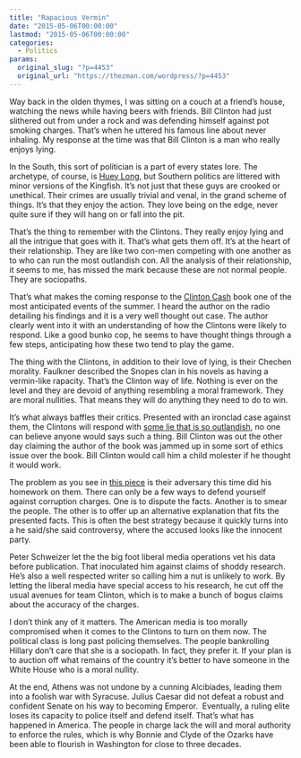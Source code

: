 ```yaml
---
title: "Rapacious Vermin"
date: "2015-05-06T00:00:00"
lastmod: "2015-05-06T00:00:00"
categories:
  - Politics
params:
  original_slug: "?p=4453"
  original_url: "https://thezman.com/wordpress/?p=4453"
---
```


Way back in the olden thymes, I was sitting on a couch at a friend’s
house, watching the news while having beers with friends. Bill Clinton
had just slithered out from under a rock and was defending himself
against pot smoking charges. That’s when he uttered his famous line
about never inhaling. My response at the time was that Bill Clinton is a
man who really enjoys lying.

In the South, this sort of politician is a part of every states lore.
The archetype, of course, is
<a href="http://www.hueylong.com/" rel="noopener" target="_blank">Huey
Long</a>, but Southern politics are littered with minor versions of the
Kingfish. It’s not just that these guys are crooked or unethical. Their
crimes are usually trivial and venal, in the grand scheme of things.
It’s that they enjoy the action. They love being on the edge, never
quite sure if they will hang on or fall into the pit.

That’s the thing to remember with the Clintons. They really enjoy lying
and all the intrigue that goes with it. That’s what gets them off. It’s
at the heart of their relationship. They are like two con-men competing
with one another as to who can run the most outlandish con. All the
analysis of their relationship, it seems to me, has missed the mark
because these are not normal people. They are sociopaths.

That’s what makes the coming response to the <a
href="http://www.amazon.com/Clinton-Cash-Foreign-Governments-Businesses-ebook/dp/B00Q33PRDS/ref=sr_1_1?s=books&amp;ie=UTF8&amp;qid=1430957486&amp;sr=1-1&amp;keywords=clinton+cash"
rel="noopener" target="_blank">Clinton Cash</a> book one of the most
anticipated events of the summer. I heard the author on the radio
detailing his findings and it is a very well thought out case. The
author clearly went into it with an understanding of how the Clintons
were likely to respond. Like a good bunko cop, he seems to have thought
things through a few steps, anticipating how these two tend to play the
game.

The thing with the Clintons, in addition to their love of lying, is
their Chechen morality. Faulkner described the Snopes clan in his novels
as having a vermin-like rapacity. That’s the Clinton way of life.
Nothing is ever on the level and they are devoid of anything resembling
a moral framework. They are moral nullities. That means they will do
anything they need to do to win.

It’s what always baffles their critics. Presented with an ironclad case
against them, the Clintons will respond with
<a href="https://www.youtube.com/watch?v=Enh6UvYLTGg" rel="noopener"
target="_blank">some lie that is so outlandish</a>, no one can believe
anyone would says such a thing. Bill Clinton was out the other day
claiming the author of the book was jammed up in some sort of ethics
issue over the book. Bill Clinton would call him a child molester if he
thought it would work.

The problem as you see in <a
href="http://www.breitbart.com/big-government/2015/05/06/team-hillary-launches-massive-smear-campaign-against-clinton-cash/"
rel="noopener" target="_blank">this piece</a> is their adversary this
time did his homework on them. There can only be a few ways to defend
yourself against corruption charges. One is to dispute the facts.
Another is to smear the people. The other is to offer up an alternative
explanation that fits the presented facts. This is often the best
strategy because it quickly turns into a he said/she said controversy,
where the accused looks like the innocent party.

<span class="a-size-small a-color-secondary">Peter Schweizer</span> let
the the big foot liberal media operations vet his data before
publication. That inoculated him against claims of shoddy research. He’s
also a well respected writer so calling him a nut is unlikely to work.
By letting the liberal media have special access to his research, he cut
off the usual avenues for team Clinton, which is to make a bunch of
bogus claims about the accuracy of the charges.

I don’t think any of it matters. The American media is too morally
compromised when it comes to the Clintons to turn on them now. The
political class is long past policing themselves. The people bankrolling
Hillary don’t care that she is a sociopath. In fact, they prefer it. If
your plan is to auction off what remains of the country it’s better to
have someone in the White House who is a moral nullity.

At the end, Athens was not undone by a cunning Alcibiades, leading them
into a foolish war with Syracuse. Julius Caesar did not defeat a robust
and confident Senate on his way to becoming Emperor.  Eventually, a
ruling elite loses its capacity to police itself and defend itself.
That’s what has happened in America. The people in charge lack the will
and moral authority to enforce the rules, which is why Bonnie and Clyde
of the Ozarks have been able to flourish in Washington for close to
three decades.

 
